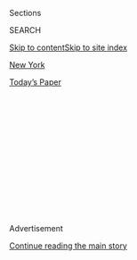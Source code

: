 <div id="app">

<div>

<div>

<div>

<div class="NYTAppHideMasthead css-1q2w90k e1suatyy0">

<div class="section css-ui9rw0 e1suatyy2">

<div class="css-eph4ug er09x8g0">

<div class="css-6n7j50">

</div>

<span class="css-1dv1kvn">Sections</span>

<div class="css-10488qs">

<span class="css-1dv1kvn">SEARCH</span>

</div>

[Skip to content](#site-content)[Skip to site index](#site-index)

</div>

<div id="masthead-section-label" class="css-1wr3we4 eaxe0e00">

[New
York](https://www.nytimes3xbfgragh.onion/section/nyregion)

</div>

<div class="css-10698na e1huz5gh0">

</div>

</div>

<div id="masthead-bar-one" class="section hasLinks css-15hmgas e1csuq9d3">

<div class="css-uqyvli e1csuq9d0">

</div>

<div class="css-1uqjmks e1csuq9d1">

</div>

<div class="css-9e9ivx">

[](https://myaccount.nytimes3xbfgragh.onion/auth/login?response_type=cookie&client_id=vi)

</div>

<div class="css-1bvtpon e1csuq9d2">

[Today’s
Paper](https://www.nytimes3xbfgragh.onion/section/todayspaper)

</div>

</div>

</div>

</div>

<div data-aria-hidden="false">

<div id="site-content" data-role="main">

<div>

<div class="css-1aor85t" style="opacity:0.000000001;z-index:-1;visibility:hidden">

<div class="css-1hqnpie">

<div class="css-epjblv">

<span class="css-17xtcya">[New
York](/section/nyregion)</span><span class="css-x15j1o">|</span><span class="css-fwqvlz">Staffing
Imbalances Reveal New York Jail’s Growing
Pains</span>

</div>

<div class="css-k008qs">

<div class="css-1iwv8en">

<span class="css-18z7m18"></span>

<div>

</div>

</div>

<span class="css-1n6z4y">https://nyti.ms/2qNsuBZ</span>

<div class="css-1705lsu">

<div class="css-4xjgmj">

<div class="css-4skfbu" data-role="toolbar" data-aria-label="Social Media Share buttons, Save button, and Comments Panel with current comment count" data-testid="share-tools">

  - 
  - 
  - 
  - 
    
    <div class="css-6n7j50">
    
    </div>

  - 

</div>

</div>

</div>

</div>

</div>

</div>

<div class="css-13pd83m">

</div>

<div id="top-wrapper" class="css-1sy8kpn">

<div id="top-slug" class="css-l9onyx">

Advertisement

</div>

[Continue reading the main
story](#after-top)

<div class="ad top-wrapper" style="text-align:center;height:100%;display:block;min-height:250px">

<div id="top" class="place-ad" data-position="top" data-size-key="top">

</div>

</div>

<div id="after-top">

</div>

</div>

<div id="sponsor-wrapper" class="css-1hyfx7x">

<div id="sponsor-slug" class="css-19vbshk">

Supported by

</div>

[Continue reading the main
story](#after-sponsor)

<div id="sponsor" class="ad sponsor-wrapper" style="text-align:center;height:100%;display:block">

</div>

<div id="after-sponsor">

</div>

</div>

<div class="css-1vkm6nb ehdk2mb0">

# Staffing Imbalances Reveal New York Jail’s Growing Pains

</div>

<div class="css-79elbk" data-testid="photoviewer-wrapper">

<div class="css-z3e15g" data-testid="photoviewer-wrapper-hidden">

</div>

<div class="css-1a48zt4 ehw59r15" data-testid="photoviewer-children">

![<span class="css-16f3y1r e13ogyst0" data-aria-hidden="true">A view of
Rikers Island. The eventual closing of the jail would most likely entail
a reduction in
staffing.</span><span class="css-cnj6d5 e1z0qqy90" itemprop="copyrightHolder"><span class="css-1ly73wi e1tej78p0">Credit...</span><span><span>Johnny
Milano for The New York
Times</span></span></span>](https://static01.graylady3jvrrxbe.onion/images/2017/05/23/nyregion/23HEADCOUNT-01p/23HEADCOUNT-01p-articleInline.jpg?quality=75&auto=webp&disable=upscale)

</div>

</div>

<div class="css-xt80pu e12qa4dv0">

<div class="css-18e8msd">

<div class="css-vp77d3 epjyd6m0">

<div class="css-1baulvz">

By [<span class="css-1baulvz last-byline" itemprop="name">J. David
Goodman</span>](http://www.nytimes3xbfgragh.onion/by/j-david-goodman)

</div>

</div>

  - May 22,
    2017

  - 
    
    <div class="css-4xjgmj">
    
    <div class="css-d8bdto" data-role="toolbar" data-aria-label="Social Media Share buttons, Save button, and Comments Panel with current comment count" data-testid="share-tools">
    
      - 
      - 
      - 
      - 
        
        <div class="css-6n7j50">
        
        </div>
    
      - 
    
    </div>
    
    </div>

</div>

</div>

<div class="section meteredContent css-1r7ky0e" name="articleBody" itemprop="articleBody">

<div class="css-1fanzo5 StoryBodyCompanionColumn">

<div class="css-53u6y8">

In a swirl of scandals and struggles to address violence on Rikers
Island, Mayor Bill de Blasio has poured resources into New York City’s
Correction Department, hoping to right the ship. More than 1,000
officers have been added during the mayor’s term, and the department has
recorded a sharp rise in its civilian head count for oversight, new
programs and overhauls.

But when it comes to civilian workers, they are not, in many instances,
where the mayor’s budget says they are.

Commissioner Joseph Ponte, who [resigned earlier this
month](https://www.nytimes3xbfgragh.onion/2017/05/11/nyregion/bill-de-blasio-joseph-ponte-correction-commissioner.html)
after his misuse of city vehicles came to light, has twice as many
people, other than uniformed officers, actually working in his office as
the mayor’s budget calls for: 56 work there, according to the
department, while only 23 are budgeted.

</div>

</div>

<div class="css-1fanzo5 StoryBodyCompanionColumn">

<div class="css-53u6y8">

Its investigations arm, however, which is charged with rooting out
corruption and malfeasance in the department’s ranks, has far fewer than
its allotted share: 69 are there currently, not the 101 in the budget.
The head of investigations, Gregory Kuczinski, was [quietly fired last
week](https://www.nytimes3xbfgragh.onion/2017/05/16/nyregion/amid-eavesdropping-accusations-city-jails-agency-official-is-fired.html?rref=collection%2Fsectioncollection%2Fnyregion&action=click&contentCollection=nyregion&region=rank&module=package&version=highlights&contentPlacement=2&pgtype=sectionfront&_r=0)
after the Department of Investigation accused him of using city vehicles
for personal use and spying on conversations between independent city
investigators and inmate informants.

</div>

</div>

<div class="css-79elbk" data-testid="photoviewer-wrapper">

<div class="css-z3e15g" data-testid="photoviewer-wrapper-hidden">

</div>

<div class="css-1a48zt4 ehw59r15" data-testid="photoviewer-children">

![<span class="css-16f3y1r e13ogyst0" data-aria-hidden="true">Joseph
Ponte, second from left, leaving City Hall this month. He resigned from
as New York City’s correction commissioner after it was discovered he
took his city-issued vehicle on out-of-state
trips.</span><span class="css-cnj6d5 e1z0qqy90" itemprop="copyrightHolder"><span class="css-1ly73wi e1tej78p0">Credit...</span><span>Dave
Sanders for The New York
Times</span></span>](https://static01.graylady3jvrrxbe.onion/images/2017/05/19/nyregion/19HEADCOUNT1/18DOCCS1-articleInline.jpg?quality=75&auto=webp&disable=upscale)

</div>

</div>

<div class="css-1fanzo5 StoryBodyCompanionColumn">

<div class="css-53u6y8">

At the Correction Department’s office of management, budget and
planning, which oversees compliance with a federal consent decree for
Rikers Island, roughly 180 fewer civilians are working than is indicated
in Mr. de Blasio’s executive budget, while the personnel office has
almost 50 more than its allotted amount.

The numbers tell the story of a department that is rapidly expanding — a
small piece of what has been [an explosion in the city’s head
count](https://www.nytimes3xbfgragh.onion/2016/10/12/nyregion/bill-de-blasio-government-jobs.html)
under Mayor de Blasio — but also one that is struggling to remake
itself.

The understaffing at the investigations division is well known inside
the agency and has been the source of consternation for officials. A
federal monitor, put in place by a court order after a settlement with
the city, highlighted the issue in its most recent report, which covers
the final months of 2016 and was [released last
month](https://www.exiger.com/sites/default/files/Third%20Monitor%27s%20Report%20-04-03-17%20-%20Filed%20with%20Appendix%5B3%5D.pdf).
The monitor found the department was only in “partial compliance” with
an order to hire a sufficient number of investigators to keep their
caseloads at “reasonable levels.”

The department’s deputy commissioner for legal matters, Heidi Grossman,
has said the agency started with a low head count in its investigation
division, and has been trying hard to hire more investigators. “We’ve
undergone recruitment efforts and we continue to try,” she told the
Board of Correction, which oversees city jails, [at a meeting last
week](https://www.youtube.com/watch?v=6943Sid0lTw&feature=youtu.be).

</div>

</div>

<div class="css-1fanzo5 StoryBodyCompanionColumn">

<div class="css-53u6y8">

But, she acknowledged, “some people are not interested in coming on
board right now.”

The Correction Department has been wracked by internal and external
troubles in recent months, including [continued instances of
brutality](https://www.nytimes3xbfgragh.onion/2017/04/03/nyregion/brutal-force-at-rikers-island-continues-at-an-alarming-rate-report-says.html),
and by criticism that followed the revelation that Commissioner Ponte
had been [out of the city for 90
days](https://www.nytimes3xbfgragh.onion/2017/04/28/nyregion/new-york-correction-commissioner-joseph-ponte-reprimand.html)
last year. He spent much of his time in Maine, driving back and forth in
a city-issued vehicle in violation of city rules. He was among 21 top
officials at the department who misused their city vehicles and charged
the department for gas and tolls, according to the Department of
Investigation.

</div>

</div>

<div class="css-79elbk" data-testid="photoviewer-wrapper">

<div class="css-z3e15g" data-testid="photoviewer-wrapper-hidden">

</div>

<div class="css-1a48zt4 ehw59r15" data-testid="photoviewer-children">

<div class="css-1xdhyk6 erfvjey0">

<span class="css-1ly73wi e1tej78p0">Image</span>

<div class="css-zjzyr8">

<div data-testid="lazyimage-container" style="height:257.77777777777777px">

</div>

</div>

</div>

<span class="css-16f3y1r e13ogyst0" data-aria-hidden="true">Mayor Bill
de Blasio at Rikers Island last
year.</span><span class="css-cnj6d5 e1z0qqy90" itemprop="copyrightHolder"><span class="css-1ly73wi e1tej78p0">Credit...</span><span>Damon
Winter/The New York Times</span></span>

</div>

</div>

<div class="css-1fanzo5 StoryBodyCompanionColumn">

<div class="css-53u6y8">

Soon after, the Department of Investigation also alleged that Mr.
Kuczinski had been eavesdropping on the phone calls.

Mr. de Blasio staunchly defended Mr. Ponte, calling him a reformer and
pointing to the city’s declining jail population. Mr. Ponte, 70, has
denied any willful wrongdoing and vowed to pay back the city anything he
owes.

Since June 2014, the number of civilian workers at the Correction
Department increased by 27 percent, to 1,721 people as of March,
according to the latest actual head count figures provided to the city’s
Independent Budget Office. In addition, the department has employed
outside consultants to assist with its reforms.

The ramp-up was necessary after years of neglect at the agency, city
officials said, and staff members have been largely focused on carrying
out changes, including project managers, lawyers for compliance and
program counselors for inmates. The disconnect between real and budgeted
figures was a routine and temporary necessity of accounting, officials
said, as the agency hires and decides what to do with its staff, and
will be brought into line with the budget numbers in the future.

“The bottom line is that every single hire is a reflection of the
priorities and goals laid out by the mayor,” said Freddi Goldstein, a
City Hall spokeswoman, in a statement. “Commissioners are trusted to
make determinations about how best to allocate head count across
programs within the agency.” She added, of the Correction Department,
that the staffing levels “fall within their allotted head
count.”

</div>

</div>

<div class="css-79elbk" data-testid="photoviewer-wrapper">

<div class="css-z3e15g" data-testid="photoviewer-wrapper-hidden">

</div>

<div class="css-1a48zt4 ehw59r15" data-testid="photoviewer-children">

<div class="css-1xdhyk6 erfvjey0">

<span class="css-1ly73wi e1tej78p0">Image</span>

<div class="css-zjzyr8">

<div data-testid="lazyimage-container" style="height:257.77777777777777px">

</div>

</div>

</div>

<span class="css-16f3y1r e13ogyst0" data-aria-hidden="true">A Correction
Department bus traveling across the Francis Buono Bridge toward Rikers
Island.</span><span class="css-cnj6d5 e1z0qqy90" itemprop="copyrightHolder"><span class="css-1ly73wi e1tej78p0">Credit...</span><span>Johnny
Milano for The New York Times</span></span>

</div>

</div>

<div class="css-1fanzo5 StoryBodyCompanionColumn">

<div class="css-53u6y8">

The correction officers’ union, which called for Mr. Ponte’s departure,
was critical of the civilian hiring. “We always prefer to see more
officers in the jail,” said Elias Husamudeen, the president of the
Correction Officers’ Benevolent Association, whose ranks have swelled
under Mr. de Blasio. “Unfortunately, we have too many consultants.”

Elizabeth Crowley, a councilwoman from Queens who serves as chairwoman
of a committee overseeing city jails, also faulted the agency for
relying on consultants, rather than using full-time staff. “They’re not
hiring the talent they need to reorganize and manage,” she said,
pointing to a [multimillion-dollar
contract](https://www.nytimes3xbfgragh.onion/2016/01/26/nyregion/consultant-gets-7-million-more-to-plan-reform-at-rikers-jails.html)
to McKinsey & Company to work on a blueprint for reforms. “I would think
the people working in the commissioner’s office are supposed to help him
with that sort of thing.”

In addition to the growing civilian work force, the number of uniformed
correction officers has jumped to 9,963 as of March, from 8,922 in June
2014, according to the Independent Budget Office numbers. “They didn’t
have enough bodies to even cover the jails,” said Mr. Husamudeen, saying
the department had been relying on overtime before.

Politically, the expansion did not receive nearly the same scrutiny or
attention as Mr. de Blasio’s decision to increase the number of police
officers by roughly the same amount, adding 1,300 officers as part of
the 2015 budget. That move became [the subject of public
wrangling](https://www.nytimes3xbfgragh.onion/2015/06/23/nyregion/mayor-de-blasio-poised-to-hire-hundreds-of-police-officers.html)
with the City Council.

The eventual closing of Rikers Island, endorsed by Mr. de Blasio, will
most likely entail a sizable shrinking of the uniformed and civilian
ranks. A commission convened by the City Council estimated that a
borough-based system of jails would need less than half the number of
correction officers.

Mr. de Blasio has so far brushed off that eventuality.

“First we’re hiring more, right now; second, we’re talking about 10
years in the future,” he said when asked in March about the future
staffing under any closing plan. “Third, you’ve seen our approach to
labor relations: Once we hire people, we keep them."

</div>

</div>

</div>

<div>

</div>

<div>

</div>

<div>

</div>

<div>

<div id="bottom-wrapper" class="css-1ede5it">

<div id="bottom-slug" class="css-l9onyx">

Advertisement

</div>

[Continue reading the main
story](#after-bottom)

<div id="bottom" class="ad bottom-wrapper" style="text-align:center;height:100%;display:block;min-height:90px">

</div>

<div id="after-bottom">

</div>

</div>

</div>

</div>

</div>

## Site Index

<div>

</div>

## Site Information Navigation

  - [© <span>2020</span> <span>The New York Times
    Company</span>](https://help.nytimes3xbfgragh.onion/hc/en-us/articles/115014792127-Copyright-notice)

<!-- end list -->

  - [NYTCo](https://www.nytco.com/)
  - [Contact
    Us](https://help.nytimes3xbfgragh.onion/hc/en-us/articles/115015385887-Contact-Us)
  - [Work with us](https://www.nytco.com/careers/)
  - [Advertise](https://nytmediakit.com/)
  - [T Brand Studio](http://www.tbrandstudio.com/)
  - [Your Ad
    Choices](https://www.nytimes3xbfgragh.onion/privacy/cookie-policy#how-do-i-manage-trackers)
  - [Privacy](https://www.nytimes3xbfgragh.onion/privacy)
  - [Terms of
    Service](https://help.nytimes3xbfgragh.onion/hc/en-us/articles/115014893428-Terms-of-service)
  - [Terms of
    Sale](https://help.nytimes3xbfgragh.onion/hc/en-us/articles/115014893968-Terms-of-sale)
  - [Site
    Map](https://spiderbites.nytimes3xbfgragh.onion)
  - [Help](https://help.nytimes3xbfgragh.onion/hc/en-us)
  - [Subscriptions](https://www.nytimes3xbfgragh.onion/subscription?campaignId=37WXW)

</div>

</div>

</div>

</div>
